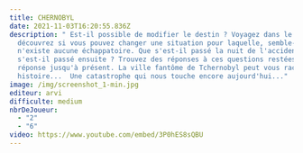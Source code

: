 ```yaml
---
title: CHERNOBYL
date: 2021-11-03T16:20:55.836Z
description: " Est-il possible de modifier le destin ? Voyagez dans le temps et
  découvrez si vous pouvez changer une situation pour laquelle, semble-t-il, il
  n'existe aucune échappatoire. Que s'est-il passé la nuit de l'accident ? Que
  s'est-il passé ensuite ? Trouvez des réponses à ces questions restées sans
  réponse jusqu'à présent. La ville fantôme de Tchernobyl peut vous raconter son
  histoire...  Une catastrophe qui nous touche encore aujourd'hui..."
image: /img/screenshot_1-min.jpg
editeur: arvi
difficulte: medium
nbrDeJoueur:
  - "2"
  - "6"
video: https://www.youtube.com/embed/3P0hES8sQBU
---
```

